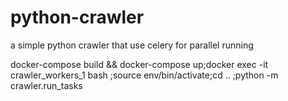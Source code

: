 # python-crawler
a simple python crawler that use celery for parallel running 

docker-compose build && docker-compose up;docker exec -it crawler_workers_1 bash ;source env/bin/activate;cd .. ;python -m crawler.run_tasks